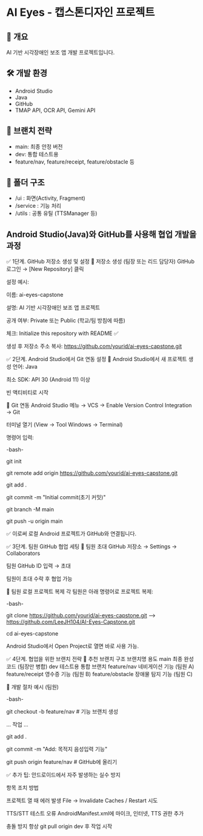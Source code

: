 # AI Eyes - 캡스톤디자인 프로젝트

## 📱 개요
AI 기반 시각장애인 보조 앱 개발 프로젝트입니다.

## 🛠 개발 환경
- Android Studio
- Java
- GitHub
- TMAP API, OCR API, Gemini API

## 🧱 브랜치 전략
- main: 최종 안정 버전
- dev: 통합 테스트용
- feature/nav, feature/receipt, feature/obstacle 등

## 📁 폴더 구조
- /ui : 화면(Activity, Fragment)
- /service : 기능 처리
- /utils : 공통 유틸 (TTSManager 등)


## Android Studio(Java)와 GitHub를 사용해 협업 개발을 과정

✅ 1단계. GitHub 저장소 생성 및 설정
🔸 저장소 생성 (팀장 또는 리드 담당자)
GitHub 로그인 → [New Repository] 클릭

설정 예시:

이름: ai-eyes-capstone

설명: AI 기반 시각장애인 보조 앱 프로젝트

공개 여부: Private 또는 Public (학교/팀 방침에 따름)

체크: Initialize this repository with README ✅

생성 후 저장소 주소 복사: https://github.com/yourid/ai-eyes-capstone.git


✅ 2단계. Android Studio에서 Git 연동 설정
🔸 Android Studio에서 새 프로젝트 생성
언어: Java

최소 SDK: API 30 (Android 11) 이상

빈 액티비티로 시작

🔸 Git 연동
Android Studio 메뉴 → VCS → Enable Version Control Integration → Git

터미널 열기 (View → Tool Windows → Terminal)

명령어 입력:


-bash-

git init

git remote add origin https://github.com/yourid/ai-eyes-capstone.git

git add .

git commit -m "Initial commit(초기 커밋)"

git branch -M main

git push -u origin main


✅ 이로써 로컬 Android 프로젝트가 GitHub와 연결됩니다.


✅ 3단계. 팀원 GitHub 협업 세팅
🔸 팀원 초대
GitHub 저장소 → Settings → Collaborators

팀원 GitHub ID 입력 → 초대

팀원이 초대 수락 후 협업 가능

🔸 팀원 로컬 프로젝트 복제
각 팀원은 아래 명령어로 프로젝트 복제:


-bash- 

git clone https://github.com/yourid/ai-eyes-capstone.git --> https://github.com/LeeJH104/AI-Eyes-Capstone.git

cd ai-eyes-capstone


Android Studio에서 Open Project로 열면 바로 사용 가능.


✅ 4단계. 협업을 위한 브랜치 전략
📁 추천 브랜치 구조
브랜치명	용도
main	최종 완성 코드 (팀장만 병합)
dev	테스트용 통합 브랜치
feature/nav	네비게이션 기능 (팀원 A)
feature/receipt	영수증 기능 (팀원 B)
feature/obstacle	장애물 탐지 기능 (팀원 C)


🔄 개발 절차 예시 (팀원)


-bash-

git checkout -b feature/nav       # 기능 브랜치 생성

... 작업 ...

git add .

git commit -m "Add: 목적지 음성입력 기능"

git push origin feature/nav       # GitHub에 올리기


✅ 추가 팁: 안드로이드에서 자주 발생하는 실수 방지

항목	조치 방법

프로젝트 열 때 에러 발생	File → Invalidate Caches / Restart 시도

TTS/STT 테스트 오류	AndroidManifest.xml에 마이크, 인터넷, TTS 권한 추가

충돌 방지	항상 git pull origin dev 후 작업 시작
